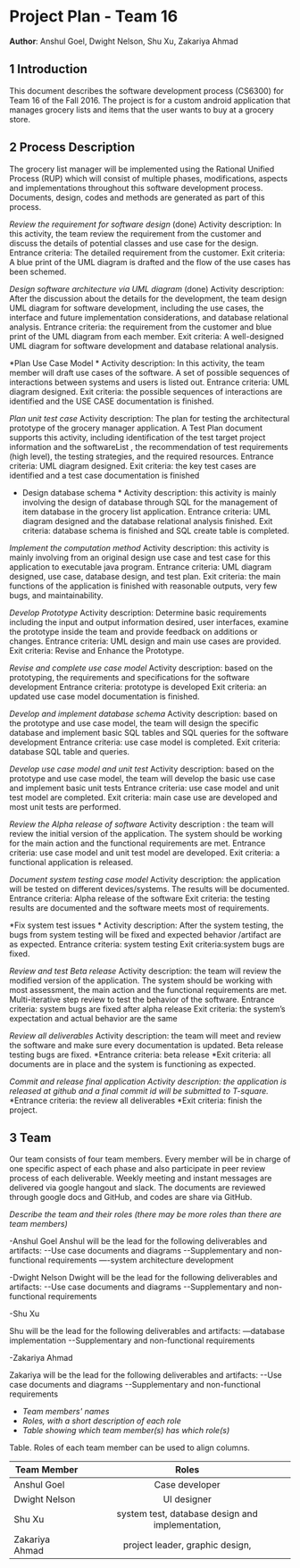 # Project Plan - Team 16

**Author**: Anshul Goel, Dwight Nelson, Shu Xu, Zakariya Ahmad

## 1 Introduction

This document describes the software development process (CS6300) for Team 16  of the Fall 2016. The project is for a custom android application that manages grocery lists and items that the user wants to buy at a grocery store. 

## 2 Process Description

The grocery list manager will be implemented using the Rational Unified Process (RUP) which will consist of multiple phases, modifications, aspects and implementations throughout this software development process. Documents, design, codes and methods are generated as part of this process. 

*Review the requirement for software design* (done)
	Activity description: In this activity, the team review the requirement from the customer and discuss the details of potential classes and use case for the design.
	Entrance criteria: The detailed requirement from the customer.
	Exit criteria: A blue print of the UML diagram is drafted and the flow of the use cases has been schemed.

*Design software architecture via UML diagram* (done)
	Activity description: After the discussion about the details for the development, the team design UML diagram for software development, including the use cases, the interface and future implementation considerations, and database relational analysis.
	Entrance criteria: the requirement from the customer and blue print of the UML diagram from each member.
	Exit criteria: A well-designed UML diagram for software development and database relational analysis.

*Plan Use Case Model *
	Activity description: In this activity, the team member will draft use cases of the software.  A set of possible sequences of interactions between systems and users is listed out.
	Entrance criteria: UML diagram designed.
	Exit criteria: the possible sequences of interactions are identified and the USE CASE documentation is finished.

*Plan unit test case*
	Activity description: The plan for testing the architectural prototype of the grocery manager application. A Test Plan document supports this activity, including identification of the test target project information and the softwareList , the recommendation of test requirements (high level), the testing strategies, and the required resources.
	Entrance criteria: UML diagram designed.
	Exit criteria: the key test cases are identified and a test case documentation is finished


* Design database schema *
	Activity description: this activity is mainly involving the design of database through SQL for the management of item database in the grocery list application. 
	Entrance criteria: UML diagram designed and the database relational analysis finished.
	Exit criteria: database schema is finished and SQL create table is completed.


*Implement the computation method*
	Activity description: this activity is mainly involving from an original design use case and test case for this application to executable java program. 
	Entrance criteria: UML diagram designed, use case, database design, and test plan.
	Exit criteria: the main functions of the application is finished with reasonable outputs, very few bugs, and maintainability.


*Develop Prototype*
	Activity description: Determine basic requirements including the input and output information desired, user interfaces, examine the prototype inside the team and provide feedback on additions or changes.
	Entrance criteria: UML design and main use cases are provided.
	Exit criteria: Revise and Enhance the Prototype.



*Revise and complete use case model*
	Activity description: based on the prototyping, the requirements and specifications for the software development 
	Entrance criteria: prototype is developed
	Exit criteria: an updated use case model documentation is finished.

*Develop and implement database schema*
	Activity description: based on the prototype and use case model, the team will design the specific database and implement basic SQL tables and SQL queries for the software development
	Entrance criteria: use case model is completed.
	Exit criteria: database SQL table and queries.

*Develop use case model and unit test*
Activity description: based on the prototype and use case model, the team will develop the basic use case and implement basic unit tests
	Entrance criteria: use case model and unit test model are completed.
	Exit criteria: main case use are developed and most unit tests are performed.

*Review the Alpha release of software*
Activity description : the team will review the initial version of the application. The system should be working for the main action and the functional requirements are met.
Entrance criteria: use case model and unit test model are developed. 
Exit criteria: a functional application is released.

*Document system testing case model*
Activity description: the application will be tested on different devices/systems. The results will be documented.
Entrance criteria: Alpha release of the software
Exit criteria: the testing results are documented and the software meets most of requirements.

*Fix system test issues *
Activity description: After the system testing, the bugs from system testing will be fixed and expected behavior /artifact are as expected.
Entrance criteria: system testing
Exit criteria:system bugs are fixed.

*Review and test Beta release*
Activity description: the team will review the modified version of the application. The system should be working with most assessment, the main action and the functional requirements are met. Multi-iterative step review to test the behavior of the software.
Entrance criteria: system bugs are fixed after alpha release
Exit criteria: the system’s expectation and actual behavior are the same


*Review all deliverables*
Activity description: the team will meet and review the software and make sure every documentation is updated. Beta release testing bugs are fixed.
*Entrance criteria: beta release
*Exit criteria: all documents are in place and the system is functioning as expected.


*Commit and release final application*
*Activity description: the application is released at github and a final commit id will be submitted to T-square.*
*Entrance criteria: the review all deliverables
*Exit criteria: finish the project.


## 3 Team
Our team consists of four team members. Every member will be in charge of one specific aspect of each phase and also participate in peer review process of each deliverable. Weekly meeting and instant messages are delivered via google hangout and slack. The documents are reviewed through google docs and GitHub, and codes are share via GitHub.

*Describe the team and their roles (there may be more roles than there are team members)*

-Anshul Goel
Anshul will be the lead for the following deliverables and artifacts:
--Use case documents and diagrams
--Supplementary and non-functional requirements
—-system architecture development


-Dwight Nelson
Dwight will be the lead for the following deliverables and artifacts:
--Use case documents and diagrams
--Supplementary and non-functional requirements


-Shu Xu

Shu will be the lead for the following deliverables and artifacts:
—database implementation
--Supplementary and non-functional requirements


-Zakariya Ahmad

Zakariya will be the lead for the following deliverables and artifacts:
--Use case documents and diagrams
--Supplementary and non-functional requirements


- *Team members' names*
- *Roles, with a short description of each role*
- *Table showing which team member(s) has which role(s)*


Table. Roles of each team member can be used to align columns.

| Team Member   | Roles         |
| ------------- |:-------------:| 
| Anshul Goel   | Case developer |
| Dwight Nelson | UI designer      |  
| Shu Xu| system test, database design and implementation, |    
| Zakariya Ahmad| project leader, graphic design, |   

